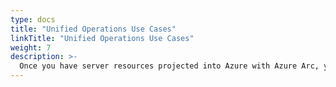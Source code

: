 ```yaml
---
type: docs
title: "Unified Operations Use Cases"
linkTitle: "Unified Operations Use Cases"
weight: 7
description: >-
  Once you have server resources projected into Azure with Azure Arc, you can start to use native Azure tooling to manage the servers as native Azure resources. The following scenarios show examples of using Azure management tools such as resource tags, Azure Policy, Log Analytics, and more with Azure Arc-enabled servers.
---
```

